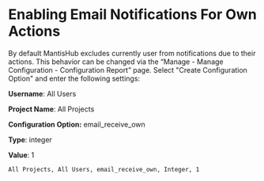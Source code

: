 # Enabling Email Notifications For Own Actions

By default MantisHub excludes currently user from notifications due to their actions. This behavior can be changed via the “Manage - Manage Configuration - Configuration Report” page. Select "Create Configuration Option" and enter the following settings:

**Username**: All Users

**Project Name**: All Projects

**Configuration Option:** email_receive_own

**Type**: integer

**Value**: 1

`All Projects, All Users, email_receive_own, Integer, 1`